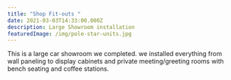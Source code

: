 ```yaml
---
title: "Shop Fit-outs "
date: 2021-03-03T14:33:00.000Z
description: Large Showroom installation
featuredImage: /img/pole-star-units.jpg
---
```

This is a large car showroom we completed. we installed everything from wall paneling to display cabinets and private meeting/greeting rooms with bench seating and coffee stations.